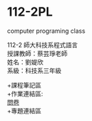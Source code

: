 # 112-2PL  
computer programing class  

112-2 師大科技系程式語言  
授課教師：蔡芸琤老師  
姓名：劉媞欣  
系級：科技系三年級  

+課程筆記區  
+作業連結區:  
[問卷](test)  
+專題連結區  

